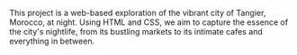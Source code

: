 This project is a web-based exploration of the vibrant city of Tangier, Morocco, at night. Using HTML and CSS, we aim to capture the essence of the city's nightlife, from its bustling markets to its intimate cafes and everything in between.
